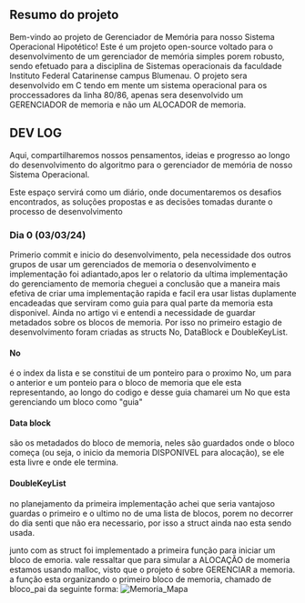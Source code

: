 ## Resumo do projeto
Bem-vindo ao projeto de Gerenciador de Memória para nosso Sistema Operacional Hipotético! Este é um projeto open-source voltado para o desenvolvimento de um gerenciador de memória simples porem robusto, sendo efetuado para a disciplina de Sistemas operacionais da faculdade Instituto Federal Catarinense campus Blumenau. O projeto sera desenvolvido em C tendo em mente um sistema operacional para os proccessadores da linha 80/86, apenas sera desenvolvido um GERENCIADOR de memoria e não um ALOCADOR de memoria.



## DEV LOG
Aqui, compartilharemos nossos pensamentos, ideias e progresso ao longo do desenvolvimento do algoritmo para o gerenciador de memória de nosso Sistema Operacional.

Este espaço servirá como um diário, onde documentaremos os desafios encontrados, as soluções propostas e as decisões tomadas durante o processo de desenvolvimento

### Dia 0 (03/03/24)
Primerio commit e inicio do desenvolvimento, pela necessidade dos outros grupos de usar um gerenciados de memoria o desenvolvimento e implementação foi adiantado,apos ler o relatorio da ultima implementação do gerenciamento de memoria cheguei a conclusão que a maneira mais efetiva de criar uma implementação rapida e facil era usar listas duplamente encadeadas que serviram como guia para qual parte da memoria esta disponivel. Ainda no artigo vi e entendi a necessidade de guardar metadados sobre os blocos de memoria. Por isso no primeiro estagio de desenvolvimento foram criadas as structs No, DataBlock e DoubleKeyList.
#### No 
é o index da lista e se constitui de um ponteiro para o proximo No, um para o anterior e um ponteio para o bloco de memoria que ele esta representando, ao longo do codigo e desse guia chamarei um No que esta gerenciando um bloco como "guia"

#### Data block
são os metadados do bloco de memoria, neles são guardados onde o bloco começa (ou seja, o inicio da memoria DISPONIVEL para alocação), se ele esta livre e onde ele termina.

#### DoubleKeyList
no planejamento da primeira implementação achei que seria vantajoso guardas o primeiro e o ultimo no de uma lista de blocos, porem no decorrer do dia senti que não era necessario, por isso a struct ainda nao esta sendo usada.

junto com as struct foi implementado a primeira função para iniciar um bloco de 
emoria. vale ressaltar que para simular a ALOCAÇÃO de momeria estamos usando malloc, visto que o projeto é sobre GERENCIAR a memoria.
a função esta organizando o primeiro bloco de memoria, chamado de bloco_pai da seguinte forma:
![Memoria_Mapa](https://github.com/GabrielSaH/mylloc/assets/102604902/e12fc961-9075-4586-ab9a-236df4f875fa)

